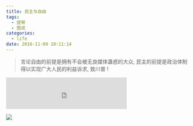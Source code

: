 ```yaml
---
title: 民主与自由
tags:
  - 提琴 
  - 图说
categories:
  - life
date: 2016-11-09 10:11:14
---
```


> 言论自由的前提是拥有不会被无良媒体蛊惑的大众, 民主的前提是政治体制得以实现广大人民的利益诉求, 致川普 !

<!--more-->

<iframe frameborder="no" border="0" marginwidth="0" marginheight="0" width=330 height=86 src="http://music.163.com/outchain/player?type=2&id=20733975&auto=0&height=66"></iframe>

![](/img/About-Democracy/liberdade.jpg)